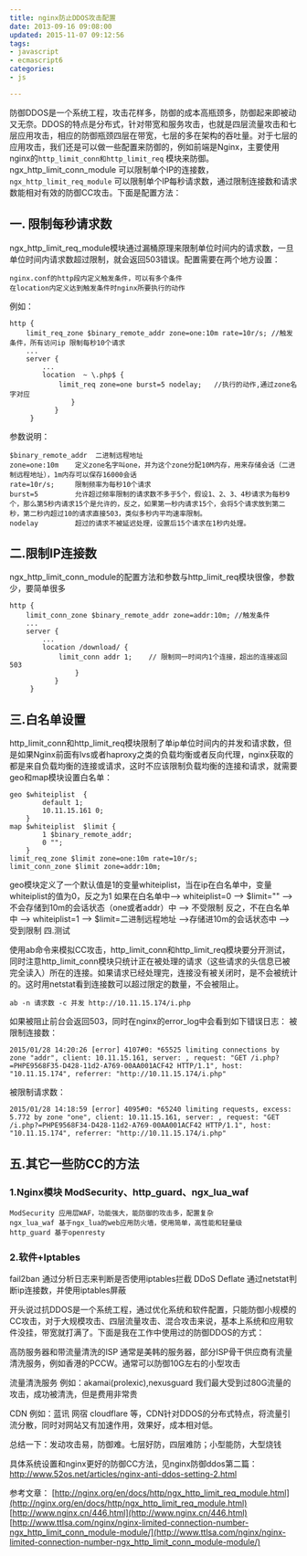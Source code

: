 ```yaml
---
title: nginx防止DDOS攻击配置
date: 2013-09-16 09:08:00
updated: 2015-11-07 09:12:56
tags: 
- javascript
- ecmascript6
categories: 
- js

---
```

防御DDOS是一个系统工程，攻击花样多，防御的成本高瓶颈多，防御起来即被动又无奈。DDOS的特点是分布式，针对带宽和服务攻击，也就是四层流量攻击和七层应用攻击，相应的防御瓶颈四层在带宽，七层的多在架构的吞吐量。对于七层的应用攻击，我们还是可以做一些配置来防御的，例如前端是Nginx，主要使用nginx的`http_limit_conn和http_limit_req` 模块来防御。ngx_http_limit_conn_module 可以限制单个IP的连接数，`ngx_http_limit_req_module` 可以限制单个IP每秒请求数，通过限制连接数和请求数能相对有效的防御CC攻击。下面是配置方法：

## 一. 限制每秒请求数

ngx_http_limit_req_module模块通过漏桶原理来限制单位时间内的请求数，一旦单位时间内请求数超过限制，就会返回503错误。配置需要在两个地方设置：

    nginx.conf的http段内定义触发条件，可以有多个条件
    在location内定义达到触发条件时nginx所要执行的动作

例如：


<!--more-->


    http {
        limit_req_zone $binary_remote_addr zone=one:10m rate=10r/s; //触发条件，所有访问ip 限制每秒10个请求
        ...
        server {
            ...
            location  ~ \.php$ {
                limit_req zone=one burst=5 nodelay;   //执行的动作,通过zone名字对应
                   }
               }
         }

参数说明：

    $binary_remote_addr  二进制远程地址
    zone=one:10m    定义zone名字叫one，并为这个zone分配10M内存，用来存储会话（二进制远程地址），1m内存可以保存16000会话
    rate=10r/s;     限制频率为每秒10个请求
    burst=5         允许超过频率限制的请求数不多于5个，假设1、2、3、4秒请求为每秒9个，那么第5秒内请求15个是允许的，反之，如果第一秒内请求15个，会将5个请求放到第二秒，第二秒内超过10的请求直接503，类似多秒内平均速率限制。
    nodelay         超过的请求不被延迟处理，设置后15个请求在1秒内处理。

## 二.限制IP连接数

ngx_http_limit_conn_module的配置方法和参数与http_limit_req模块很像，参数少，要简单很多

    http {
        limit_conn_zone $binary_remote_addr zone=addr:10m; //触发条件
        ...
        server {
            ...
            location /download/ {
                limit_conn addr 1;    // 限制同一时间内1个连接，超出的连接返回503
                    }
               }
         }

## 三.白名单设置

http_limit_conn和http_limit_req模块限制了单ip单位时间内的并发和请求数，但是如果Nginx前面有lvs或者haproxy之类的负载均衡或者反向代理，nginx获取的都是来自负载均衡的连接或请求，这时不应该限制负载均衡的连接和请求，就需要geo和map模块设置白名单：

    geo $whiteiplist  {
            default 1;
            10.11.15.161 0;
        }
    map $whiteiplist  $limit {
            1 $binary_remote_addr;
            0 "";
        }
    limit_req_zone $limit zone=one:10m rate=10r/s;
    limit_conn_zone $limit zone=addr:10m;

geo模块定义了一个默认值是1的变量whiteiplist，当在ip在白名单中，变量whiteiplist的值为0，反之为1
如果在白名单中--> whiteiplist=0 --> $limit="" --> 不会存储到10m的会话状态（one或者addr）中 --> 不受限制
反之，不在白名单中 --> whiteiplist=1 --> $limit=二进制远程地址 -->存储进10m的会话状态中 --> 受到限制
四.测试

使用ab命令来模拟CC攻击，http_limit_conn和http_limit_req模块要分开测试，同时注意http_limit_conn模块只统计正在被处理的请求（这些请求的头信息已被完全读入）所在的连接。如果请求已经处理完，连接没有被关闭时，是不会被统计的。这时用netstat看到连接数可以超过限定的数量，不会被阻止。

    ab -n 请求数 -c 并发 http://10.11.15.174/i.php

如果被阻止前台会返回503，同时在nginx的error_log中会看到如下错误日志：
被限制连接数：

    2015/01/28 14:20:26 [error] 4107#0: *65525 limiting connections by zone "addr", client: 10.11.15.161, server: , request: "GET /i.php?=PHPE9568F35-D428-11d2-A769-00AA001ACF42 HTTP/1.1", host: "10.11.15.174", referrer: "http://10.11.15.174/i.php"

被限制请求数：

    2015/01/28 14:18:59 [error] 4095#0: *65240 limiting requests, excess: 5.772 by zone "one", client: 10.11.15.161, server: , request: "GET /i.php?=PHPE9568F34-D428-11d2-A769-00AA001ACF42 HTTP/1.1", host: "10.11.15.174", referrer: "http://10.11.15.174/i.php"

## 五.其它一些防CC的方法

### 1.Nginx模块 ModSecurity、http_guard、ngx_lua_waf

    ModSecurity 应用层WAF，功能强大，能防御的攻击多，配置复杂
    ngx_lua_waf 基于ngx_lua的web应用防火墙，使用简单，高性能和轻量级
    http_guard 基于openresty

### 2.软件+Iptables

fail2ban 通过分析日志来判断是否使用iptables拦截
DDoS Deflate 通过netstat判断ip连接数，并使用iptables屏蔽

开头说过抗DDOS是一个系统工程，通过优化系统和软件配置，只能防御小规模的CC攻击，对于大规模攻击、四层流量攻击、混合攻击来说，基本上系统和应用软件没挂，带宽就打满了。下面是我在工作中使用过的防御DDOS的方式：

高防服务器和带流量清洗的ISP 通常是美韩的服务器，部分ISP骨干供应商有流量清洗服务，例如香港的PCCW。通常可以防御10G左右的小型攻击

流量清洗服务 例如：akamai(prolexic),nexusguard 我们最大受到过80G流量的攻击，成功被清洗，但是费用非常贵

CDN 例如：蓝讯 网宿 cloudflare 等，CDN针对DDOS的分布式特点，将流量引流分散，同时对网站又有加速作用，效果好，成本相对低。

总结一下：发动攻击易，防御难。七层好防，四层难防；小型能防，大型烧钱

具体系统设置和nginx更好的防御CC方法，见nginx防御ddos第二篇： http://www.52os.net/articles/nginx-anti-ddos-setting-2.html

参考文章：
[http://nginx.org/en/docs/http/ngx_http_limit_req_module.html](http://nginx.org/en/docs/http/ngx_http_limit_req_module.html)
[http://www.nginx.cn/446.html](http://www.nginx.cn/446.html)
[http://www.ttlsa.com/nginx/nginx-limited-connection-number-ngx_http_limit_conn_module-module/](http://www.ttlsa.com/nginx/nginx-limited-connection-number-ngx_http_limit_conn_module-module/)


